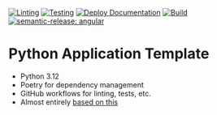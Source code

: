 [![Linting](https://github.com/tomharrisonjr/python-app-template/actions/workflows/lint.yaml/badge.svg)](https://github.com/tomharrisonjr/python-app-template/actions/workflows/lint.yaml)
[![Testing](https://github.com/tomharrisonjr/python-app-template/actions/workflows/test.yaml/badge.svg)](https://github.com/tomharrisonjr/python-app-template/actions/workflows/test.yaml)
[![Deploy Documentation](https://github.com/tomharrisonjr/python-app-template/actions/workflows/pages.yaml/badge.svg)](https://github.com/tomharrisonjr/python-app-template/actions/workflows/pages.yaml)
[![Build](https://github.com/tomharrisonjr/python-app-template/actions/workflows/build.yaml/badge.svg)](https://github.com/tomharrisonjr/python-app-template/actions/workflows/build.yaml)
[![semantic-release: angular](https://img.shields.io/badge/semantic--release-angular-e10079?logo=semantic-release)](https://github.com/semantic-release/semantic-release)

# Python Application Template

* Python 3.12
* Poetry for dependency management
* GitHub workflows for linting, tests, etc.
* Almost entirely [based on this](https://towardsdatascience.com/setting-up-python-projects-part-vi-cbdbf28eff53)
